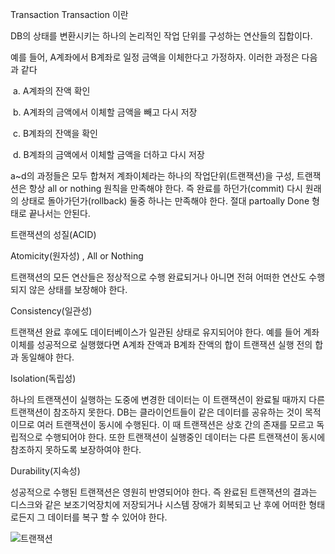 Transaction
Transaction 이란

DB의 상태를 변환시키는 하나의 논리적인 작업 단위를 구성하는 연산들의 집합이다.

예를 들어, A계좌에서 B계좌로 일정 금액을 이체한다고 가정하자. 이러한 과정은 다음과 같다

​ a. A계좌의 잔액 확인

​ b. A계좌의 금액에서 이체할 금액을 빼고 다시 저장

​ c. B계좌의 잔액을 확인

​ d. B계좌의 금액에서 이체할 금액을 더하고 다시 저장

a~d의 과정들은 모두 합쳐저 계좌이체라는 하나의 작업단위(트랜잭션)을 구성, 트랜잭션은 항상 all or nothing 원칙을 만족해야 한다. 즉 완료를 하던가(commit) 다시 원래의 상태로 돌아가던가(rollback) 둘중 하나는 만족해야 한다. 절대 partoally Done 형태로 끝나서는 안된다.

트랜잭션의 성질(ACID)

Atomicity(원자성) , All or Nothing

트랜잭션의 모든 연산들은 정상적으로 수행 완료되거나 아니면 전혀 어떠한 연산도 수행되지 않은 상태를 보장해야 한다.

Consistency(일관성)

트랜잭션 완료 후에도 데이터베이스가 일관된 상태로 유지되어야 한다. 예를 들어 계좌이체를 성공적으로 실행했다면 A계좌 잔액과 B계좌 잔액의 합이 트랜잭션 실행 전의 합과 동일해야 한다.

Isolation(독립성)

하나의 트랜잭션이 실행하는 도중에 변경한 데이터는 이 트랜잭션이 완료될 때까지 다른 트랜잭션이 참조하지 못한다. DB는 클라이언트들이 같은 데이터를 공유하는 것이 목적이므로 여러 트랜잭션이 동시에 수행된다. 이 때 트랜잭션은 상호 간의 존재를 모르고 독립적으로 수행되어야 한다. 또한 트랜잭션이 실행중인 데이터는 다른 트랜잭션이 동시에 참조하지 못하도록 보장하여야 한다.

Durability(지속성)

성공적으로 수행된 트랜잭션은 영원히 반영되어야 한다. 즉 완료된 트랜잭션의 결과는 디스크와 같은 보조기억장치에 저장되거나 시스템 장애가 회복되고 난 후에 어떠한 형태로든지 그 데이터를 복구 할 수 있어야 한다.

![트랜잭션](../images/트랜잭션.png)

